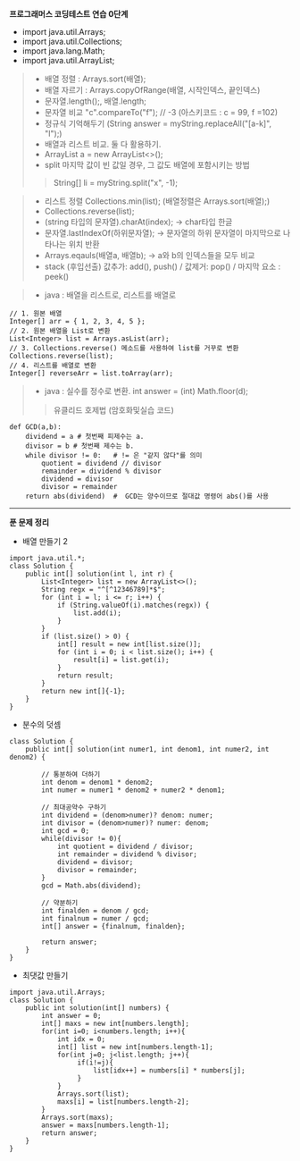 **프로그래머스 코딩테스트 연습 0단계**

- import java.util.Arrays;
- import java.util.Collections;
- import java.lang.Math;
- import java.util.ArrayList;


> - 배열 정렬 : Arrays.sort(배열);
> - 배열 자르기 : Arrays.copyOfRange(배열, 시작인덱스, 끝인덱스)
> - 문자열.length();, 배열.length;
> - 문자열 비교 "c".compareTo("f"); // -3 (아스키코드 : c = 99, f =102)
> - 정규식 기억해두기 (String answer = myString.replaceAll("[a-k]", "l");)
> - 배열과 리스트 비교. 둘 다 활용하기.
> - ArrayList<String> a = new ArrayList<>(); 
> - split 마지막 값이 빈 값일 경우, 그 값도 배열에 포함시키는 방법
>> String[] li = myString.split("x", -1);


> - 리스트 정렬 Collections.min(list); (배열정렬은 Arrays.sort(배열);)
> - Collections.reverse(list);
> - (string 타입의 문자열).charAt(index); -> char타입 한글
> - 문자열.lastIndexOf(하위문자열); -> 문자열의 하위 문자열이 마지막으로 나타나는 위치 반환
> - Arrays.eqauls(배열a, 배열b); ->  a와 b의 인덱스들을 모두 비교
> - stack (후입선출) 값추가: add(), push() / 값제거: pop() / 마지막 요소 : peek()

> - java : 배열을 리스트로, 리스트를 배열로
```
// 1. 원본 배열
Integer[] arr = { 1, 2, 3, 4, 5 };
// 2. 원본 배열을 List로 변환
List<Integer> list = Arrays.asList(arr);
// 3. Collections.reverse() 메소드를 사용하여 list를 거꾸로 변환
Collections.reverse(list);
// 4. 리스트를 배열로 변환
Integer[] reverseArr = list.toArray(arr);

```
> - java : 실수를 정수로 변환. int answer = (int) Math.floor(d);
>> 유클리드 호제법 (암호화및실습 코드)
```
def GCD(a,b):
    dividend = a # 첫번째 피제수는 a.
    divisor = b # 첫번째 제수는 b.
    while divisor != 0:   # != 은 "같지 않다"를 의미
        quotient = dividend // divisor
        remainder = dividend % divisor
        dividend = divisor  
        divisor = remainder
    return abs(dividend)  #  GCD는 양수이므로 절대값 명령어 abs()를 사용
```
<hr>

**푼 문제 정리**

- 배열 만들기 2
```
import java.util.*;
class Solution {
    public int[] solution(int l, int r) {
        List<Integer> list = new ArrayList<>();
        String regx = "^[^12346789]*$";
        for (int i = l; i <= r; i++) {
            if (String.valueOf(i).matches(regx)) {
                list.add(i);
            }
        }
        if (list.size() > 0) {
            int[] result = new int[list.size()];
            for (int i = 0; i < list.size(); i++) {
                result[i] = list.get(i);
            }
            return result;
        }
        return new int[]{-1};
    }
}
```

- 분수의 덧셈
```
class Solution {
    public int[] solution(int numer1, int denom1, int numer2, int denom2) {
   
        // 통분하여 더하기
        int denom = denom1 * denom2;
        int numer = numer1 * denom2 + numer2 * denom1;
        
        // 최대공약수 구하기
        int dividend = (denom>numer)? denom: numer; 
        int divisor = (denom>numer)? numer: denom; 
        int gcd = 0;
        while(divisor != 0){   
            int quotient = dividend / divisor;
            int remainder = dividend % divisor;
            dividend = divisor;
            divisor = remainder;
        }
        gcd = Math.abs(dividend);
        
        // 약분하기
        int finalden = denom / gcd;
        int finalnum = numer / gcd;
        int[] answer = {finalnum, finalden};
        
        return answer;
    }
}
```
- 최댓값 만들기
```
import java.util.Arrays;
class Solution {
    public int solution(int[] numbers) {
        int answer = 0;
        int[] maxs = new int[numbers.length];
        for(int i=0; i<numbers.length; i++){
            int idx = 0;
            int[] list = new int[numbers.length-1];
            for(int j=0; j<list.length; j++){
                 if(i!=j){
                     list[idx++] = numbers[i] * numbers[j];
                 }
            }
            Arrays.sort(list);
            maxs[i] = list[numbers.length-2];
        }
        Arrays.sort(maxs);
        answer = maxs[numbers.length-1];
        return answer;
    }
}
```
